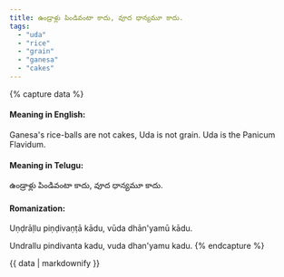 ```yaml
---
title: ఉండ్రాళ్లు పిండివంటా కాదు, వూద ధాన్యమూ కాదు.
tags:
  - "uda"
  - "rice"
  - "grain"
  - "ganesa"
  - "cakes"
---
```


{% capture data %}
#### Meaning in English:
Ganesa's rice-balls are not cakes, Uda is not grain.
Uda is the Panicum Flavidum.

#### Meaning in Telugu:
ఉండ్రాళ్లు పిండివంటా కాదు, వూద ధాన్యమూ కాదు.

#### Romanization:
Uṇḍrāḷlu piṇḍivaṇṭā kādu, vūda dhān'yamū kādu.

Undrallu pindivanta kadu, vuda dhan'yamu kadu.
{% endcapture %}

{{ data | markdownify }}

